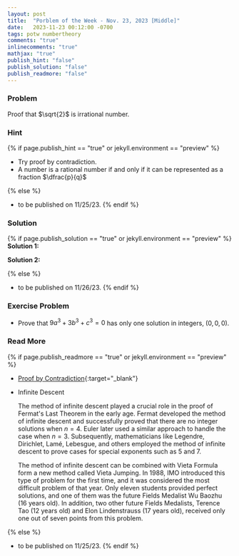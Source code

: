 ```yaml
---
layout: post
title:  "Porblem of the Week - Nov. 23, 2023 [Middle]"
date:   2023-11-23 00:12:00 -0700
tags: potw numbertheory
comments: "true"
inlinecomments: "true"
mathjax: "true"
publish_hint: "false"
publish_solution: "false"
publish_readmore: "false"
---
```

### Problem

Proof that $\sqrt{2}$ is irrational number.

<!--more-->

### Hint
{% if page.publish_hint == "true" or jekyll.environment == "preview" %}
- Try proof by contradiction.
- A number is a rational number if and only if it can be represented as a fraction $\dfrac{p}{q}$

{% else %}
- to be published on 11/25/23.
{% endif %}

### Solution 
{% if page.publish_solution == "true" or jekyll.environment == "preview" %}
**Solution 1:** 

**Solution 2:** 

{% else %}
- to be published on 11/26/23.
{% endif %}

### Exercise Problem
- Prove that $9a^3 + 3b^3 + c^3 = 0$ has only one solution in integers, $(0, 0, 0)$.

### Read More
{% if page.publish_readmore == "true" or jekyll.environment == "preview" %}

- [Proof by Contradiction](https://tutors.com/lesson/proof-by-contradiction-definition-examples){:target="_blank"}

- Infinite Descent

  The method of infinite descent played a crucial role in the proof of Fermat's Last Theorem in the early age. Fermat developed the method of infinite descent and successfully proved that there are no integer solutions when $n=4$. Euler later used a similar approach to handle the case when $n=3$. Subsequently, mathematicians like Legendre, Dirichlet, Lamé, Lebesgue, and others employed the method of infinite descent to prove cases for special exponents such as $5$ and $7$.

  The method of infinite descent can be combined with Vieta Formula form a new method called Vieta Jumping. In 1988, IMO introduced this type of problem for the first time, and it was considered the most difficult problem of that year. Only eleven students provided perfect solutions, and one of them was the future Fields Medalist Wu Baozhu (16 years old). In addition, two other future Fields Medalists, Terence Tao (12 years old) and Elon Lindenstrauss (17 years old), received only one out of seven points from this problem.

{% else %}
- to be published on 11/25/23.
{% endif %}
